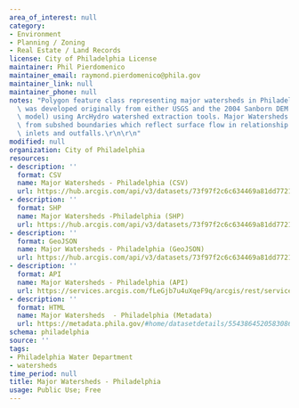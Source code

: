 ```yaml
---
area_of_interest: null
category:
- Environment
- Planning / Zoning
- Real Estate / Land Records
license: City of Philadelphia License
maintainer: Phil Pierdomenico
maintainer_email: raymond.pierdomenico@phila.gov
maintainer_link: null
maintainer_phone: null
notes: "Polygon feature class representing major watersheds in Philadelphia. Data\
  \ was developed originally from either USGS and the 2004 Sanborn DEM (digital elevation\
  \ model) using ArcHydro watershed extraction tools. Major Watersheds are dissolved\
  \ from subshed boundaries which reflect surface flow in relationship to stormwater\
  \ inlets and outfalls.\r\n\r\n"
modified: null
organization: City of Philadelphia
resources:
- description: ''
  format: CSV
  name: Major Watersheds - Philadelphia (CSV)
  url: https://hub.arcgis.com/api/v3/datasets/73f97f2c6c634469a81dd7721661b63f_0/downloads/data?format=csv&spatialRefId=2272&where=1%3D1
- description: ''
  format: SHP
  name: Major Watersheds -Philadelphia (SHP)
  url: https://hub.arcgis.com/api/v3/datasets/73f97f2c6c634469a81dd7721661b63f_0/downloads/data?format=shp&spatialRefId=2272&where=1%3D1
- description: ''
  format: GeoJSON
  name: Major Watersheds - Philadelphia (GeoJSON)
  url: https://hub.arcgis.com/api/v3/datasets/73f97f2c6c634469a81dd7721661b63f_0/downloads/data?format=geojson&spatialRefId=4326&where=1%3D1
- description: ''
  format: API
  name: Major Watersheds - Philadelphia (API)
  url: https://services.arcgis.com/fLeGjb7u4uXqeF9q/arcgis/rest/services/Major_Watersheds_Phila/FeatureServer/0/query?outFields=*&where=1%3D1
- description: ''
  format: HTML
  name: Major Watersheds  - Philadelphia (Metadata)
  url: https://metadata.phila.gov/#home/datasetdetails/5543864520583086178c4e78/representationdetails/56ccb526a7b14521241eff3b/
schema: philadelphia
source: ''
tags:
- Philadelphia Water Department
- watersheds
time_period: null
title: Major Watersheds - Philadelphia
usage: Public Use; Free
---
```

